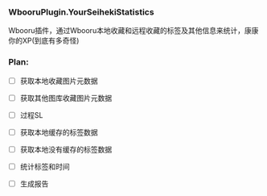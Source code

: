 ### WbooruPlugin.YourSeihekiStatistics
Wbooru插件，通过Wbooru本地收藏和远程收藏的标签及其他信息来统计，康康你的XP(到底有多奇怪)

### Plan:
* [ ] 获取本地收藏图片元数据
* [ ] 获取其他图库收藏图片元数据
* [ ] 过程SL
* [ ] 获取本地缓存的标签数据
* [ ] 获取本地没有缓存的标签数据

* [ ] 统计标签和时间

* [ ] 生成报告
